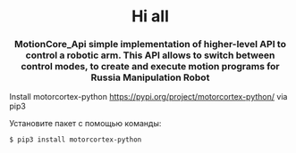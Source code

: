 <h1 align="center">Hi all </a> 
<h3 align="center"> MotionCore_Api simple implementation of higher-level API to control a robotic arm. This API allows to switch between control modes, to create and execute motion programs for Russia Manipulation Robot</h3>

Install motorcortex-python https://pypi.org/project/motorcortex-python/ via pip3

Установите пакет с помощью команды:
```sh
$ pip3 install motorcortex-python
```
